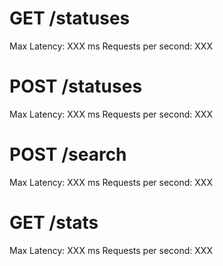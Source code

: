 
# GET /statuses

Max Latency: XXX ms
Requests per second: XXX

# POST /statuses

Max Latency: XXX ms
Requests per second: XXX

# POST /search

Max Latency: XXX ms
Requests per second: XXX

# GET /stats

Max Latency: XXX ms
Requests per second: XXX

